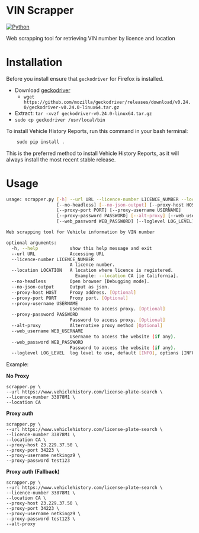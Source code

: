 
# VIN Scrapper

[![Python](https://img.shields.io/badge/Python-3.6%2B-red.svg)](https://www.python.org/downloads/)

Web scrapping tool for retrieving VIN number by licence and location

# Installation

Before you install ensure that `geckodriver` for Firefox is installed.

 - Download [geckodriver](https://github.com/mozilla/geckodriver)
	 -  ```wget https://github.com/mozilla/geckodriver/releases/download/v0.24.0/geckodriver-v0.24.0-linux64.tar.gz```
- Extract: ```tar -xvzf geckodriver-v0.24.0-linux64.tar.gz```
-  `sudo cp geckodriver /usr/local/bin`

To install Vehicle History Reports, run this command in your bash terminal:

```python
    sudo pip install .
```

This is the preferred method to install Vehicle History Reports, as it will always install the most recent stable release.

# Usage

```bash
usage: scrapper.py [-h] --url URL --licence-number LICENCE_NUMBER --location LOCATION
                   [--no-headless] [--no-json-output] [--proxy-host HOST]
                   [--proxy-port PORT] [--proxy-username USERNAME]
                   [--proxy-password PASSWORD] [--alt-proxy] [--web_username WEB_USERNAME]
                   [--web_password WEB_PASSWORD] [--loglevel LOG_LEVEL]

Web scrapping tool for Vehicle information by VIN number

optional arguments:
  -h, --help            show this help message and exit
  --url URL             Accessing URL
  --licence-number LICENCE_NUMBER
                        A licence number.
  --location LOCATION   A location where licence is registered.
                          Example: --location CA [ie California].
  --no-headless         Open browser [Debugging mode].
  --no-json-output      Output as json.
  --proxy-host HOST     Proxy address. [Optional]
  --proxy-port PORT     Proxy port. [Optional]
  --proxy-username USERNAME
                        Username to access proxy. [Optional]
  --proxy-password PASSWORD
                        Password to access proxy. [Optional]
  --alt-proxy           Alternative proxy method [Optional]
  --web_username WEB_USERNAME
                        Username to access the website (if any).
  --web_password WEB_PASSWORD
                        Password to access the website (if any).
  --loglevel LOG_LEVEL  log level to use, default [INFO], options [INFO, DEBUG, ERROR]
```

Example:

**No Proxy**
```
scrapper.py \
--url https://www.vehiclehistory.com/license-plate-search \
--licence-number 33878M1 \
--location CA
```

**Proxy auth**
```
scrapper.py \
--url https://www.vehiclehistory.com/license-plate-search \
--licence-number 33878M1 \
--location CA \
--proxy-host 23.229.37.50 \
--proxy-port 34223 \
--proxy-username netkingz9 \
--proxy-password test123
```

**Proxy auth (Fallback)**
```
scrapper.py \
--url https://www.vehiclehistory.com/license-plate-search \
--licence-number 33878M1 \
--location CA \
--proxy-host 23.229.37.50 \
--proxy-port 34223 \
--proxy-username netkingz9 \
--proxy-password test123 \
--alt-proxy
```


